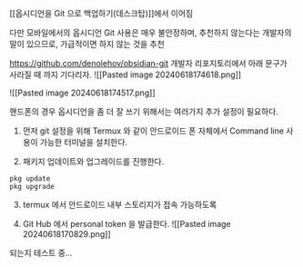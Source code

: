 


[[옵시디언을 Git 으로 백업하기(데스크탑)]]에서 이어짐


다만 모바일에서의 옵시디언 Git 사용은 매우 불안정하며, 추천하지 않는다는 개발자의 말이 있으므로, 가급적이면 하지 않는 것을 추천

https://github.com/denolehov/obsidian-git 개발자 리포지토리에서 아래 문구가 사라질 때 까지 기다리자. 
![[Pasted image 20240618174618.png]]


![[Pasted image 20240618174517.png]]






핸드폰의 경우 옵시디언을 좀 더 잘 쓰기 위해서는 여러가지 추가 설정이 필요하다.

1. 먼저 git 설정을 위해 Termux 와 같이 안드로이드 폰 자체에서 Command line 사용이 가능한 터미널을 설치한다.


2. 패키지 업데이트와 업그레이드를 진행한다.

```
pkg update
pkg upgrade
```


3. termux 에서 안드로이드 내부 스토리지가 접속 가능하도록 


3. Git Hub 에서 personal token  을 발급한다.
![[Pasted image 20240618170829.png]]



되는지 테스트 중...

